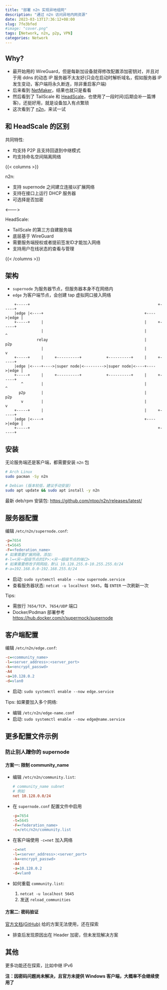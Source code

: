 ```yaml
---
title: "部署 n2n 实现异地组网"
description: "通过 n2n 访问异地内网资源"
date: 2023-03-13T17:36:12+08:00
slug: 7fe3bfed
#image: "cover.png"
tags: [Network, n2n, p2p, VPN]
categories: Network
---
```


## Why?

- 最开始用的 WireGuard，但是每新加设备就得修改配置添加密钥对，并且对于用 ddns 的动态 IP 服务器不太友好(只会在启动时解析域名，假如服务器 IP 发生变动，客户端将永久断连，除非重启客户端)
- 后来看到 [NetMaker](https://github.com/gravitl/netmaker)，结果也就只是看看
- 然后看到了 TailScale 和 [HeadScale](https://github.com/juanfont/headscale)，也使用了一段时间(后期会补一篇博客)，还挺好用，就是设备加入有点繁琐
- 这次看到了 [n2n](https://github.com/ntop/n2n)，来试一试

## 和 HeadScale 的区别

共同特性:

- 均支持 P2P 且支持回退到中继模式
- 均支持命名空间隔离网络

{{< columns >}}

n2n:

- 支持 supernode 之间建立连接以扩展网络
- 支持在接口上运行 DHCP 服务器
- 可选择是否加密

<--->

HeadScale:

- TailScale 的第三方自建服务端
- 底层基于 WireGuard
- 需要服务端授权或者提前签发ID才能加入网络
- 支持用户在线状态的查看与管理

{{< /columns >}}

## 架构

- `supernode` 为服务器节点，但服务器本身不在网络内
- `edge` 为客户端节点，会创建 tap 虚拟网口接入网络

```goat
    +-----+                                                         +-----+    
    |edge |<----+                                             +---->|edge |    
    +-----+     |                                             |     +-----+    
                |                                             |        ^       
              relay                                           |       p2p      
                |                                             |        v       
    +-----+     |     +----------+           +----------+     |     +-----+    
    |edge |<----+---->|super node|<--------->|super node|<----+---->|edge |    
    +-----+     |     +----------+           +----------+     |     +-----+    
       ^        |                                             |        ^       
      p2p       |                                             |       p2p      
       v        |                                             |        v       
    +-----+     |                                             |     +-----+    
    |edge |<----+                                             +---->|edge |    
    +-----+                                                         +-----+    
```

## 安装

无论服务端还是客户端，都需要安装 `n2n` 包

```bash
# Arch Linux
sudo pacman -Sy n2n

# Debian (版本较低，建议手动安装)
sudo apt update && sudo apt install -y n2n
```

最新 deb/rpm 安装包: <https://github.com/ntop/n2n/releases/latest/>

## 服务器配置

编辑 `/etc/n2n/supernode.conf`:

```ini
-p=7654
-t=5645
-F=<federation_name>
# 如果需要扩展网络，添加:
#-l=<另一超级节点的IP>:<另一超级节点的端口>
# 如果需要修改子网网段，默认 10.128.255.0-10.255.255.0/24
#-a=192.168.0.0-192.168.255.0/24
```

- 启动: `sudo systemctl enable --now supernode.service`
- 查看服务器状态: `netcat -u localhost 5645`，每 `ENTER` 一次刷新一次

Tips:

- 需放行 `7654/TCP`、`7654/UDP` 端口
- Docker/Podman 部署参考 <https://hub.docker.com/r/supermock/supernode>

## 客户端配置

编辑 `/etc/n2n/edge.conf`:

```ini
-c=<community_name>
-l=<server_address>:<server_port>
-k=<encrypt_passwd>
-A4
-a=10.128.0.2
-d=vlan0
```

- 启动: `sudo systemctl enable --now edge.service`

Tips: 如果要加入多个网络:

- 编辑 `/etc/n2n/edge-name.conf`
- 启动: `sudo systemctl enable --now edge@name.service`

## 更多配置文件示例

### 防止别人蹭你的 supernode

#### 方案一: 限制 community_name

- 编辑 `/etc/n2n/community.list`:

  ```ini
  # community_name subnet
  # 例如
  net 10.128.0.0/24
  ```

- 在 `supernode.conf` 配置文件中启用

  ```ini
  -p=7654
  -t=5645
  -F=<federation_name>
  -c=/etc/n2n/community.list
  ```

- 在客户端使用 `-c=net` 加入网络

  ```ini
  -c=net
  -l=<server_address>:<server_port>
  -k=<encrypt_passwd>
  -A4
  -a=10.128.0.2
  -d=vlan0
  ```

- 如何重载 `community.list`:

  1. `netcat -u localhost 5645`
  2. 发送 `reload_communities`

#### 方案二: 密码验证

[官方文档(GitHub)](https://github.com/ntop/n2n/blob/dev/doc/Authentication.md) 给的方案无法使用，还在探索

- 排查后发现原因出在 Header 加密，但未发现解决方案

## 其他

更多功能还在探索，比如中继 IPv6

**注：因密码问题尚未解决，且官方未提供 Windows 客户端，大概率不会继续使用了**
